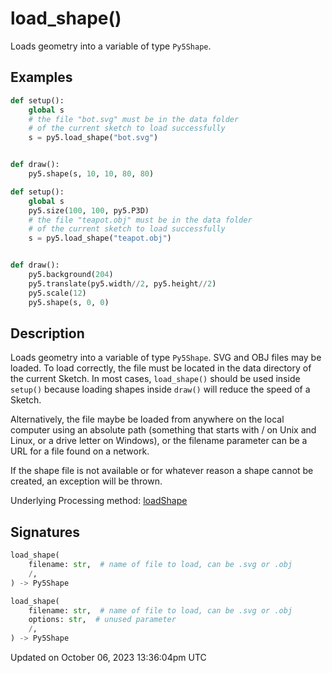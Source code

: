 # load_shape()

Loads geometry into a variable of type `Py5Shape`.

## Examples

<div class="example-table">

<div class="example-row"><div class="example-cell-image">

</div><div class="example-cell-code">

```python
def setup():
    global s
    # the file "bot.svg" must be in the data folder
    # of the current sketch to load successfully
    s = py5.load_shape("bot.svg")


def draw():
    py5.shape(s, 10, 10, 80, 80)
```

</div></div>

<div class="example-row"><div class="example-cell-image">

</div><div class="example-cell-code">

```python
def setup():
    global s
    py5.size(100, 100, py5.P3D)
    # the file "teapot.obj" must be in the data folder
    # of the current sketch to load successfully
    s = py5.load_shape("teapot.obj")


def draw():
    py5.background(204)
    py5.translate(py5.width//2, py5.height//2)
    py5.scale(12)
    py5.shape(s, 0, 0)
```

</div></div>

</div>

## Description

Loads geometry into a variable of type `Py5Shape`. SVG and OBJ files may be loaded. To load correctly, the file must be located in the data directory of the current Sketch. In most cases, `load_shape()` should be used inside `setup()` because loading shapes inside `draw()` will reduce the speed of a Sketch.

Alternatively, the file maybe be loaded from anywhere on the local computer using an absolute path (something that starts with / on Unix and Linux, or a drive letter on Windows), or the filename parameter can be a URL for a file found on a network.

If the shape file is not available or for whatever reason a shape cannot be created, an exception will be thrown.

Underlying Processing method: [loadShape](https://processing.org/reference/loadShape_.html)

## Signatures

```python
load_shape(
    filename: str,  # name of file to load, can be .svg or .obj
    /,
) -> Py5Shape

load_shape(
    filename: str,  # name of file to load, can be .svg or .obj
    options: str,  # unused parameter
    /,
) -> Py5Shape
```

Updated on October 06, 2023 13:36:04pm UTC
